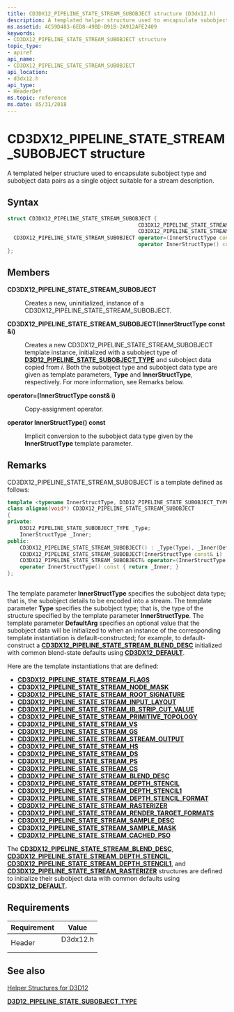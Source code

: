 ```yaml
---
title: CD3DX12_PIPELINE_STATE_STREAM_SUBOBJECT structure (D3dx12.h)
description: A templated helper structure used to encapsulate subobject type and subobject data pairs as a single object suitable for a stream description.
ms.assetid: 4C59D483-6ED8-49BD-B91B-2A912AFE2409
keywords:
- CD3DX12_PIPELINE_STATE_STREAM_SUBOBJECT structure
topic_type:
- apiref
api_name:
- CD3DX12_PIPELINE_STATE_STREAM_SUBOBJECT
api_location:
- d3dx12.h
api_type:
- HeaderDef
ms.topic: reference
ms.date: 05/31/2018
---
```


# CD3DX12\_PIPELINE\_STATE\_STREAM\_SUBOBJECT structure

A templated helper structure used to encapsulate subobject type and subobject data pairs as a single object suitable for a stream description.

## Syntax


```C++
struct CD3DX12_PIPELINE_STATE_STREAM_SUBOBJECT {
                                          CD3DX12_PIPELINE_STATE_STREAM_SUBOBJECT;
                                          CD3DX12_PIPELINE_STATE_STREAM_SUBOBJECT(InnerStructType const &i);
  CD3DX12_PIPELINE_STATE_STREAM_SUBOBJECT operator=(InnerStructType const& i);
                                          operator InnerStructType() const;
};
```



## Members

<dl> <dt>

**CD3DX12\_PIPELINE\_STATE\_STREAM\_SUBOBJECT**
</dt> <dd>

Creates a new, uninitialized, instance of a CD3DX12\_PIPELINE\_STATE\_STREAM\_SUBOBJECT.

</dd> <dt>

**CD3DX12\_PIPELINE\_STATE\_STREAM\_SUBOBJECT(**InnerStructType** const &i)**
</dt> <dd>

Creates a new CD3DX12\_PIPELINE\_STATE\_STREAM\_SUBOBJECT template instance, initialized with a subobject type of [**D3D12\_PIPELINE\_STATE\_SUBOBJECT\_TYPE**](/windows/desktop/api/d3d12/ne-d3d12-d3d12_pipeline_state_subobject_type) and subobject data copied from *i*. Both the subobject type and subobject data type are given as template parameters, **Type** and **InnerStructType**, respectively. For more information, see Remarks below.

</dd> <dt>

**operator=(**InnerStructType** const& i)**
</dt> <dd>

Copy-assignment operator.

</dd> <dt>

**operator **InnerStructType**() const**
</dt> <dd>

Implicit conversion to the subobject data type given by the **InnerStructType** template parameter.

</dd> </dl>

## Remarks

CD3DX12\_PIPELINE\_STATE\_STREAM\_SUBOBJECT is a template defined as follows:


```C++
template <typename InnerStructType, D3D12_PIPELINE_STATE_SUBOBJECT_TYPE Type, typename DefaultArg = InnerStructType>
class alignas(void*) CD3DX12_PIPELINE_STATE_STREAM_SUBOBJECT
{
private:
    D3D12_PIPELINE_STATE_SUBOBJECT_TYPE _Type;
    InnerStructType _Inner;
public:
    CD3DX12_PIPELINE_STATE_STREAM_SUBOBJECT() : _Type(Type), _Inner(DefaultArg()) {}
    CD3DX12_PIPELINE_STATE_STREAM_SUBOBJECT(InnerStructType const& i) : _Type(Type), _Inner(i) {}
    CD3DX12_PIPELINE_STATE_STREAM_SUBOBJECT& operator=(InnerStructType const& i) { _Inner = i; return *this; }
    operator InnerStructType() const { return _Inner; }
};  
          
```



The template parameter **InnerStructType** specifies the subobject data type; that is, the subobject details to be encoded into a stream. The template parameter **Type** specifies the subobject type; that is, the type of the structure specified by the template parameter **InnerStructType**. The template parameter **DefaultArg** specifies an optional value that the subobject data will be initialized to when an instance of the corresponding template instantiation is default-constructed; for example, to default-construct a [**CD3DX12\_PIPELINE\_STATE\_STREAM\_BLEND\_DESC**](cd3dx12-pipeline-state-stream-blend-desc.md) initialized with common blend-state defaults using [**CD3DX12\_DEFAULT**](cd3dx12-default.md).

Here are the template instantiations that are defined:

-   [**CD3DX12\_PIPELINE\_STATE\_STREAM\_FLAGS**](cd3dx12-pipeline-state-stream-flags.md)
-   [**CD3DX12\_PIPELINE\_STATE\_STREAM\_NODE\_MASK**](cd3dx12-pipeline-state-stream-node-mask.md)
-   [**CD3DX12\_PIPELINE\_STATE\_STREAM\_ROOT\_SIGNATURE**](cd3dx12-pipeline-state-stream-root-signature.md)
-   [**CD3DX12\_PIPELINE\_STATE\_STREAM\_INPUT\_LAYOUT**](cd3dx12-pipeline-state-stream-input-layout.md)
-   [**CD3DX12\_PIPELINE\_STATE\_STREAM\_IB\_STRIP\_CUT\_VALUE**](cd3dx12-pipeline-state-stream-ib-strip-cut-value.md)
-   [**CD3DX12\_PIPELINE\_STATE\_STREAM\_PRIMITIVE\_TOPOLOGY**](cd3dx12-pipeline-state-stream-primitive-topology.md)
-   [**CD3DX12\_PIPELINE\_STATE\_STREAM\_VS**](cd3dx12-pipeline-state-stream-vs.md)
-   [**CD3DX12\_PIPELINE\_STATE\_STREAM\_GS**](cd3dx12-pipeline-state-stream-gs.md)
-   [**CD3DX12\_PIPELINE\_STATE\_STREAM\_STREAM\_OUTPUT**](cd3dx12-pipeline-state-stream-stream-output.md)
-   [**CD3DX12\_PIPELINE\_STATE\_STREAM\_HS**](cd3dx12-pipeline-state-stream-hs.md)
-   [**CD3DX12\_PIPELINE\_STATE\_STREAM\_DS**](cd3dx12-pipeline-state-stream-ds.md)
-   [**CD3DX12\_PIPELINE\_STATE\_STREAM\_PS**](cd3dx12-pipeline-state-stream-ps.md)
-   [**CD3DX12\_PIPELINE\_STATE\_STREAM\_CS**](cd3dx12-pipeline-state-stream-cs.md)
-   [**CD3DX12\_PIPELINE\_STATE\_STREAM\_BLEND\_DESC**](cd3dx12-pipeline-state-stream-blend-desc.md)
-   [**CD3DX12\_PIPELINE\_STATE\_STREAM\_DEPTH\_STENCIL**](cd3dx12-pipeline-state-stream-depth-stencil.md)
-   [**CD3DX12\_PIPELINE\_STATE\_STREAM\_DEPTH\_STENCIL1**](cd3dx12-pipeline-state-stream-depth-stencil1.md)
-   [**CD3DX12\_PIPELINE\_STATE\_STREAM\_DEPTH\_STENCIL\_FORMAT**](cd3dx12-pipeline-state-stream-depth-stencil-format.md)
-   [**CD3DX12\_PIPELINE\_STATE\_STREAM\_RASTERIZER**](cd3dx12-pipeline-state-stream-rasterizer.md)
-   [**CD3DX12\_PIPELINE\_STATE\_STREAM\_RENDER\_TARGET\_FORMATS**](cd3dx12-pipeline-state-stream-render-target-formats.md)
-   [**CD3DX12\_PIPELINE\_STATE\_STREAM\_SAMPLE\_DESC**](cd3dx12-pipeline-state-stream-sample-desc.md)
-   [**CD3DX12\_PIPELINE\_STATE\_STREAM\_SAMPLE\_MASK**](cd3dx12-pipeline-state-stream-sample-mask.md)
-   [**CD3DX12\_PIPELINE\_STATE\_STREAM\_CACHED\_PSO**](cd3dx12-pipeline-state-stream-cached-pso.md)

The [**CD3DX12\_PIPELINE\_STATE\_STREAM\_BLEND\_DESC**](cd3dx12-pipeline-state-stream-blend-desc.md), [**CD3DX12\_PIPELINE\_STATE\_STREAM\_DEPTH\_STENCIL**](cd3dx12-pipeline-state-stream-depth-stencil.md), [**CD3DX12\_PIPELINE\_STATE\_STREAM\_DEPTH\_STENCIL1**](cd3dx12-pipeline-state-stream-depth-stencil1.md), and [**CD3DX12\_PIPELINE\_STATE\_STREAM\_RASTERIZER**](cd3dx12-pipeline-state-stream-rasterizer.md) structures are defined to initialize their subobject data with common defaults using [**CD3DX12\_DEFAULT**](cd3dx12-default.md).

## Requirements



| Requirement | Value |
|-------------------|-------------------------------------------------------------------------------------|
| Header<br/> | <dl> <dt>D3dx12.h</dt> </dl> |



## See also

<dl> <dt>

[Helper Structures for D3D12](helper-structures-for-d3d12.md)
</dt> <dt>

[**D3D12\_PIPELINE\_STATE\_SUBOBJECT\_TYPE**](/windows/desktop/api/d3d12/ne-d3d12-d3d12_pipeline_state_subobject_type)
</dt> </dl>

 

